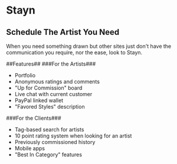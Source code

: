 Stayn
======
Schedule The Artist You Need
----------------------------
When you need something drawn but other sites just don't have the communication you require, nor the ease, look to 
Stayn. 

##Features##
###For the Artists###
- Portfolio
- Anonymous ratings and comments
- "Up for Commission" board
- Live chat with current customer
- PayPal linked wallet
- "Favored Styles" description

###For the Clients###
- Tag-based search for artists
- 10 point rating system when looking for an artist
- Previously commissioned history
- Mobile apps
- "Best In Category" features
